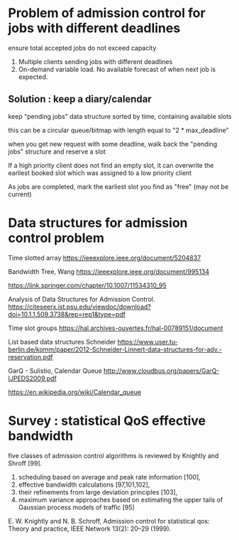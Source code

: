 

# Problem of admission control for jobs with different deadlines

ensure total accepted jobs do not exceed capacity
1. Multiple clients sending jobs with different deadlines
2. On-demand variable load.  No available forecast of when next job is expected.

## Solution : keep a diary/calendar

keep "pending jobs" data structure sorted by time, containing available slots

this can be a circular queue/bitmap with length equal to "2 * max_deadline"

when you get new request with some deadline, walk back the "pending jobs" structure and reserve a slot

If a high priority client does not find an empty slot, it can overwrite the earliest booked slot which was assigned to a low priority client

As jobs are completed, mark the earliest slot you find as "free" (may not be current)

# Data structures for admission control problem

Time slotted array https://ieeexplore.ieee.org/document/5204837

Bandwidth Tree, Wang https://ieeexplore.ieee.org/document/995134

https://link.springer.com/chapter/10.1007/11534310_95

Analysis of Data Structures for Admission Control. https://citeseerx.ist.psu.edu/viewdoc/download?doi=10.1.1.509.3738&rep=rep1&type=pdf

Time slot groups https://hal.archives-ouvertes.fr/hal-00789151/document

List based data structures Schneider https://www.user.tu-berlin.de/komm/paper/2012-Schneider-Linnert-data-structures-for-adv.-reservation.pdf

GarQ - Sulistio, Calendar Queue
http://www.cloudbus.org/papers/GarQ-IJPEDS2009.pdf

https://en.wikipedia.org/wiki/Calendar_queue


# Survey : statistical QoS effective bandwidth

five classes of admission control algorithms is reviewed by Knightly and Shroff [99]. 

1. scheduling based on average and peak rate information [100], 
2. effective bandwidth calculations [97,101,102], 
3. their refinements from large deviation principles [103], 
4. maximum variance approaches based on estimating the upper tails of Gaussian process models of traffic [95]

E. W. Knightly and N. B. Schroff, Admission control for
statistical qos: Theory and practice, IEEE Network 13(2):
20–29 (1999).


